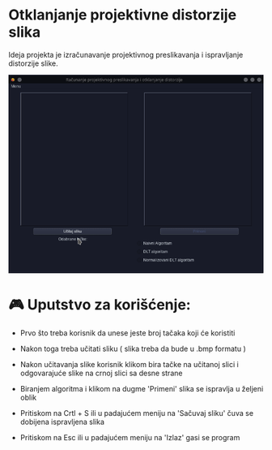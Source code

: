 # Otklanjanje projektivne distorzije slika

Ideja projekta je izračunavanje projektivnog preslikavanja i ispravljanje distorzije slike.

![Trenutni izgled programa](images/program.gif)

# :video_game: Uputstvo za korišćenje:

- Prvo što treba korisnik da unese jeste broj tačaka koji će koristiti

- Nakon toga treba učitati sliku ( slika treba da bude u .bmp formatu )

- Nakon učitavanja slike korisnik klikom bira tačke na učitanoj slici i odgovarajuće slike na crnoj slici sa desne strane

- Biranjem algoritma i klikom na dugme 'Primeni' slika se ispravlja u željeni oblik

- Pritiskom na Crtl + S ili u padajućem meniju na 'Sačuvaj sliku' čuva se dobijena ispravljena slika

- Pritiskom na Esc ili u padajućem meniju na 'Izlaz' gasi se program
